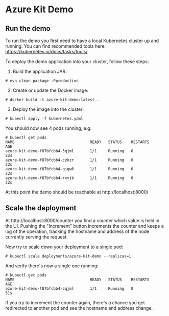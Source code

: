 # Azure Kit Demo

## Run the demo

To run the demo you first need to have a local Kubernetes cluster up and running.
You can find recommended tools here: https://kubernetes.io/docs/tasks/tools/

To deploy the demo application into your cluster, follow these steps:

1. Build the application JAR:
```
# mvn clean package -Pproduction
```
2. Create or update the Docker image:
```
# docker build -t azure-kit-demo:latest .
```
3. Deploy the image into the cluster:
```
# kubectl apply -f kubernetes.yaml
```

You should now see 4 pods running, e.g.

```
# kubectl get pods
NAME                                 READY   STATUS    RESTARTS      AGE
azure-kit-demo-f87bfcbb4-5qjml       1/1     Running   0             22s
azure-kit-demo-f87bfcbb4-czkzr       1/1     Running   0             22s
azure-kit-demo-f87bfcbb4-gjqw6       1/1     Running   0             22s
azure-kit-demo-f87bfcbb4-rxvjb       1/1     Running   0             22s
```

At this point the demo should be reachable at http://localhost:8000/

## Scale the deployment

At http://localhost:8000/counter you find a counter which value is held in the UI.
Pushing the "Increment" button increments the counter and keeps a log of the operation, tracking the hostname and address of the node currently serving the request.

Now try to scale down your deployment to a single pod:

```
# kubectl scale deployments/azure-kit-demo --replicas=1
```

And verify there's now a single one running:

```
# kubectl get pods
NAME                                 READY   STATUS    RESTARTS      AGE
azure-kit-demo-f87bfcbb4-5qjml       1/1     Running   0             51s
```

If you try to increment the counter again, there's a chance you get redirected to another pod and see the hostname and address change.
